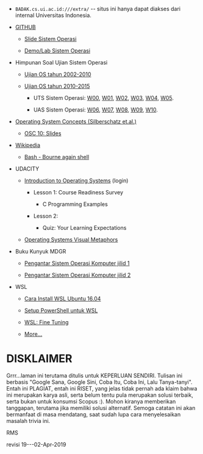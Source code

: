 * `BADAK.cs.ui.ac.id:///extra/` -- situs ini hanya dapat diakses dari internal Universitas Indonesia.

* [GITHUB](https://github.com/)

  * [Slide Sistem Operasi](https://github.com/UI-FASILKOM-OS/SistemOperasi/tree/master/pdf/)

  * [Demo/Lab Sistem Operasi](https://github.com/UI-FASILKOM-OS/SistemOperasi/tree/master/demos/)

* Himpunan Soal Ujian Sistem Operasi

  * [Ujian OS tahun 2002-2010](https://rms46.vlsm.org/1/94.pdf)

  * [Ujian OS tahun 2010-2015](https://rms46.vlsm.org/2/183.pdf)

    * UTS Sistem Operasi: [W00](http://rms46.vlsm.org/2/195.pdf), [W01](http://rms46.vlsm.org/2/196.pdf), [W02](http://rms46.vlsm.org/2/197.pdf), [W03](http://rms46.vlsm.org/2/198.pdf), [W04](http://rms46.vlsm.org/2/199.pdf), [W05](http://rms46.vlsm.org/2/200.pdf).

    * UAS Sistem Operasi: [W06](http://rms46.vlsm.org/2/201.pdf), [W07](http://rms46.vlsm.org/2/202.pdf), [W08](http://rms46.vlsm.org/2/203.pdf), [W09](http://rms46.vlsm.org/2/204.pdf), [W10](http://rms46.vlsm.org/2/205.pdf).

* [Operating System Concepts (Silberschatz et.al.)](http://os-book.com/)

  * [OSC 10: Slides](http://codex.cs.yale.edu/avi/os-book/OS10/slide-dir/)

* [Wikipedia](https://en.wikipedia.org/)

  * [Bash - Bourne again shell](https://en.wikipedia.org/wiki/Bash_(Unix_shell))

* UDACITY

  * [Introduction to Operating Systems](https://classroom.udacity.com/courses/ud923) (login)

    * Lesson 1: Course Readiness Survey

      * C Programming Examples

    * Lesson 2: 

      * Quiz: Your Learning Expectations

  * [Operating Systems Visual Metaphors](https://goo.gl/HaUk5g)

* Buku Kunyuk MDGR

  * [Pengantar Sistem Operasi Komputer jilid 1](https://rms46.vlsm.org/2/213.pdf)

  * [Pengantar Sistem Operasi Komputer jilid 2](https://rms46.vlsm.org/2/214.pdf)

* WSL

  * [Cara Install WSL Ubuntu 16.04](https://github.com/Belajar-Latex/InstallWSL/blob/master/README.md)

  * [Setup PowerShell untuk WSL](https://github.com/Belajar-Latex/InstallWSL/blob/master/README.md)

  * [WSL: Fine Tuning](http://rahmatm.samik-ibrahim.vlsm.org/2018/07/wsl-fine-tuning.html)

  * [More...](https://wsl.vlsm.org/)


# DISKLAIMER

Grrr...laman ini terutama ditulis untuk KEPERLUAN SENDIRI.
Tulisan ini berbasis "Google Sana, Google Sini, Coba Itu, Coba Ini, Lalu Tanya-tanyi".
Entah ini PLAGIAT, entah ini RISET, yang jelas tidak pernah ada klaim bahwa ini merupakan karya asli, 
serta belum tentu pula merupakan solusi terbaik, serta bukan untuk konsumsi Scopus :). 
Mohon kiranya memberikan tanggapan, terutama jika memiliki solusi alternatif. 
Semoga catatan ini akan bermanfaat di masa mendatang, saat sudah lupa cara menyelesaikan masalah trivia ini.

RMS

revisi 19---02-Apr-2019

